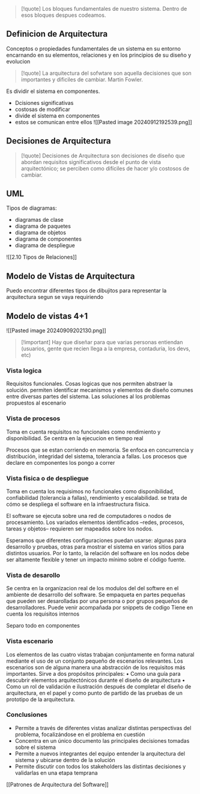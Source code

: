 >[!quote] Los bloques fundamentales de nuestro sistema. Dentro de esos bloques despues codeamos.
## Definicion de Arquitectura 
Conceptos o propiedades fundamentales  de un sistema en su entorno encarnando en su elementos, relaciones y en los principios de su diseño y evolucion

>[!quote] La arquitectura del sofwtare son aquella decisiones que son importantes y dificiles de cambiar. Martin Fowler.



Es dividir el sistema en componentes.
- Dcisiones significativas
- costosas de modificar
- divide el sistema en componentes 
- estos se comunican entre ellos
![[Pasted image 20240912192539.png]]
## Decisiones de Arquitectura 
>[!quote] Decisiones de Arquitectura son decisiones de diseño que abordan requisitos significativos desde el punto de vista arquitectónico; se perciben como difíciles de hacer y/o costosos de cambiar.


## UML
Tipos de diagramas: 
- diagramas de clase
- diagrama de paquetes 
- diagrama de objetos
- diagrama de componentes 
- diagrama de despliegue

![[2.10 Tipos de Relaciones]]

## Modelo de Vistas de Arquitectura
Puedo encontrar diferentes tipos de dibujitos para representar la arquitectura segun se vaya requiriendo




## Modelo de vistas 4+1 
![[Pasted image 20240909202130.png]]
>[!important] Hay que diseñar para que varias personas entiendan (usuarios, gente que recien llega a la empresa, contaduria, los devs, etc)




### Vista logica 
Requisitos funcionales. Cosas logicas que nos permiten abstraer la solución.  permiten identificar mecanismos y elementos de diseño comunes entre diversas partes del sistema. Las soluciones al los problemas propuestos al escenario

### Vista de procesos 
Toma en cuenta requisitos no funcionales como rendimiento y disponibilidad. Se centra en la ejecucion en tiempo real

Procesos que se estan corriendo en memoria. Se enfoca en concurrencia y distribución, integridad del sistema, tolerancia a fallas. Los procesos que declare en componentes los pongo a correr

### Vista fisica o de despliegue 
Toma en cuenta los requisimos no funcionales como disponibilidad, confiabilidad (tolerancia a fallas), rendimiento y escalabilidad. 
se trata de cómo se despliega el software en la infraestructura física.

El software se ejecuta sobre una red de computadores o nodos de procesamiento. Los variados elementos identificados –redes, procesos, tareas y objetos– requieren ser mapeados sobre los nodos. 

Esperamos que diferentes configuraciones puedan usarse: algunas para desarrollo y pruebas, otras para mostrar el sistema en varios sitios para distintos usuarios. Por lo tanto, la relación del software en los nodos debe ser altamente flexible y tener un impacto mínimo sobre el código fuente.
### Vista de desarollo
Se centra en la organizacion real de los modulos del del softwre en el ambiente de desarrollo del software. Se empaqueta en partes pequeñas que pueden ser desarolladas por una persona o por grupos pequeños de desarrolladores. 
Puede venir acompañada por snippets de codigo
Tiene en cuenta los requisitos internos

Separo todo en componentes


### Vista escenario
Los elementos de las cuatro vistas trabajan conjuntamente en forma natural mediante el uso de un conjunto pequeño de escenarios relevantes. Los escenarios son de alguna manera una abstracción de los requisitos más importantes. 
Sirve a dos propósitos principales:
• Como una guía para descubrir elementos arquitectónicos durante el diseño de arquitectura
• Como un rol de validación e ilustración después de completar el diseño de arquitectura, en el papel y como punto de partido de las pruebas de un prototipo de la arquitectura.

### Conclusiones

- Permite a través de diferentes vistas analizar distintas perspectivas del problema, focalizándose en el problema en cuestión
- Concentra en un único documento las principales decisiones tomadas sobre el sistema 
- Permite a nuevos integrantes del equipo entender la arquitectura del sistema y ubicarse dentro de la solución
- Permite discutir con todos los stakeholders las distintas decisiones y validarlas en una etapa temprana

[[Patrones de Arquitectura del Software]]



